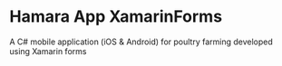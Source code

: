 # Hamara App XamarinForms
A C# mobile application (iOS & Android) for poultry farming developed using Xamarin forms
 
